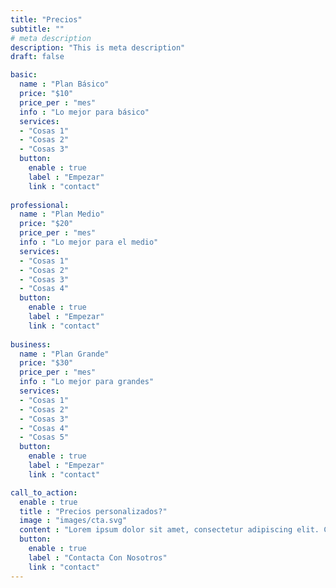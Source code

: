 ```yaml
---
title: "Precios"
subtitle: ""
# meta description
description: "This is meta description"
draft: false

basic:
  name : "Plan Básico"
  price: "$10"
  price_per : "mes"
  info : "Lo mejor para básico"
  services:
  - "Cosas 1"
  - "Cosas 2"
  - "Cosas 3"
  button:
    enable : true
    label : "Empezar"
    link : "contact"
    
professional:
  name : "Plan Medio"
  price: "$20"
  price_per : "mes"
  info : "Lo mejor para el medio"
  services:
  - "Cosas 1"
  - "Cosas 2"
  - "Cosas 3"
  - "Cosas 4"
  button:
    enable : true
    label : "Empezar"
    link : "contact"
    
business:
  name : "Plan Grande"
  price: "$30"
  price_per : "mes"
  info : "Lo mejor para grandes"
  services:
  - "Cosas 1"
  - "Cosas 2"
  - "Cosas 3"
  - "Cosas 4"
  - "Cosas 5"
  button:
    enable : true
    label : "Empezar"
    link : "contact"

call_to_action:
  enable : true
  title : "Precios personalizados?"
  image : "images/cta.svg"
  content : "Lorem ipsum dolor sit amet, consectetur adipiscing elit. Consequat tristique eget amet, tempus eu at consecttur."
  button:
    enable : true
    label : "Contacta Con Nosotros"
    link : "contact"
---
```

